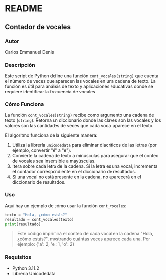 # README
## Contador de vocales

### Autor

Carlos Emmanuel Denis

### Descripción

Este script de Python define una función `cont_vocales(string)` que cuenta el número de veces que aparecen las vocales en una cadena de texto. La función es útil para análisis de texto y aplicaciones educativas donde se requiere identificar la frecuencia de vocales.

### Cómo Funciona

La función `cont_vocales(string)` recibe como argumento una cadena de texto (`string`). Retorna un diccionario donde las claves son las vocales y los valores son las cantidades de veces que cada vocal aparece en el texto.

El algoritmo funciona de la siguiente manera:

1. Utiliza la librería `unicodedata` para eliminar diacríticos de las letras (por ejemplo, convertir "é" a "e").
2. Convierte la cadena de texto a minúsculas para asegurar que el conteo de vocales sea insensible a mayúsculas.
3. Itera sobre cada letra de la cadena. Si la letra es una vocal, incrementa el contador correspondiente en el diccionario de resultados.
4. Si una vocal no está presente en la cadena, no aparecerá en el diccionario de resultados.

### Uso

Aquí hay un ejemplo de cómo usar la función `cont_vocales`:

```python
texto = "Hola, ¿cómo estás?"
resultado = cont_vocales(texto)
print(resultado)
```

> Este código imprimirá el conteo de cada vocal en la cadena "Hola, ¿cómo estás?", mostrando cuántas veces aparece cada una. Por ejemplo: {'a': 2, 'e': 1, 'o': 2}

### Requisitos

- Python 3.11.2
- Libreria Unicodedata